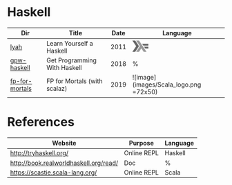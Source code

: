 # Haskell

|          Dir                     | Title                        | Date |  Language |
|----------------------------------|------------------------------|------|-----------|
| [lyah](lyah)                     | Learn Yourself a Haskell     | 2011 | <img src="images/602px-Haskell-Logo.svg.png" width=37 height=26><img>   |
| [gpw-haskell](gpw-haskell)       | Get Programming With Haskell | 2018 | %         |
| [fp-for-mortals](fp-for-mortals) | FP for Mortals (with scalaz) | 2019 | ![image](images/Scala_logo.png =72x50)     |


# References

|          Website                        | Purpose                      |  Language |
|-----------------------------------------|------------------------------|-----------|
| http://tryhaskell.org/                  | Online REPL                  | Haskell   |      
| http://book.realworldhaskell.org/read/  | Doc                          | %         |
| https://scastie.scala-lang.org/         | Online REPL                  | Scala     |      
